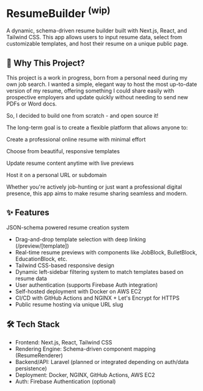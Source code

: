 # ResumeBuilder <sup>(wip)</sub>

A dynamic, schema-driven resume builder built with Next.js, React, and Tailwind CSS. This app allows users to input resume data, select from customizable templates, and host their resume on a unique public page.

## 🎯 Why This Project?
This project is a work in progress, born from a personal need during my own job search. I wanted a simple, elegant way to host the most up-to-date version of my resume, offering something I could share easily with prospective employers and update quickly without needing to send new PDFs or Word docs.

So, I decided to build one from scratch - and open source it!

The long-term goal is to create a flexible platform that allows anyone to:

Create a professional online resume with minimal effort

Choose from beautiful, responsive templates

Update resume content anytime with live previews

Host it on a personal URL or subdomain

Whether you're actively job-hunting or just want a professional digital presence, this app aims to make resume sharing seamless and modern.
## ✨ Features
JSON-schema powered resume creation system
* Drag-and-drop template selection with deep linking (/preview/[template])
* Real-time resume previews with components like JobBlock, BulletBlock, EducationBlock, etc.
* Tailwind CSS-based responsive design
* Dynamic left-sidebar filtering system to match templates based on resume data
* User authentication (supports Firebase Auth integration)
* Self-hosted deployment with Docker on AWS EC2
* CI/CD with GitHub Actions and NGINX + Let's Encrypt for HTTPS
* Public resume hosting via unique URL slug


## 🛠️ Tech Stack
- Frontend: Next.js, React, Tailwind CSS
- Rendering Engine: Schema-driven component mapping (ResumeRenderer)
- Backend/API: Laravel (planned or integrated depending on auth/data persistence)
- Deployment: Docker, NGINX, GitHub Actions, AWS EC2
- Auth: Firebase Authentication (optional)
